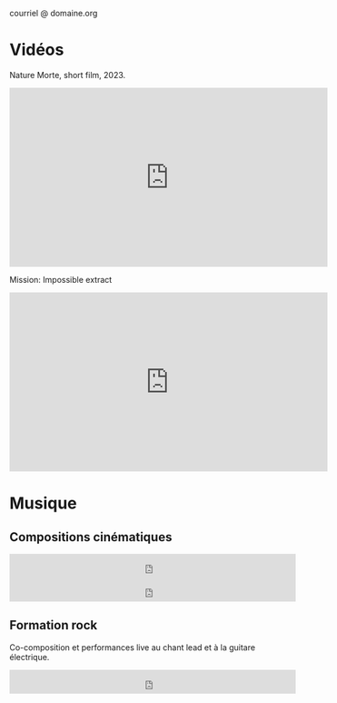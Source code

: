 courriel @ domaine.org

Vidéos
===============

Nature Morte, short film, 2023.
<iframe width="560" height="315" src="https://www.youtube.com/embed/SuQhiPg3ZGM?si=L4fwppv21GYdYidH" title="YouTube video player" frameborder="0" allow="accelerometer; autoplay; clipboard-write; encrypted-media; gyroscope; picture-in-picture; web-share" allowfullscreen></iframe>

Mission: Impossible extract
<iframe width="560" height="315" src="https://www.youtube.com/embed/TrBZLZkrKeM?si=GON3qfJH_KawiF82" title="YouTube video player" frameborder="0" allow="accelerometer; autoplay; clipboard-write; encrypted-media; gyroscope; picture-in-picture; web-share" allowfullscreen></iframe>

Musique
===============

Compositions cinématiques
---------------

<iframe style="border: 0; width: 100%; height: 42px;" src="https://bandcamp.com/EmbeddedPlayer/track=3126806736/size=small/bgcol=ffffff/linkcol=0687f5/transparent=true/" seamless><a href="https://corentinguezenoc.bandcamp.com/track/tenaro">Tenaro by Corentin Guezenoc - Composer</a></iframe>

<iframe style="border: 0; width: 100%; height: 42px;" src="https://bandcamp.com/EmbeddedPlayer/track=469402474/size=small/bgcol=ffffff/linkcol=0687f5/transparent=true/" seamless><a href="https://corentinguezenoc.bandcamp.com/track/byzance">Byzance by Corentin Guezenoc - Composer</a></iframe>

Formation rock
---------------

Co-composition et performances live au chant lead et à la guitare électrique.

<iframe style="border: 0; width: 100%; height: 42px;" src="https://bandcamp.com/EmbeddedPlayer/album=2648831662/size=small/bgcol=ffffff/linkcol=0687f5/track=3444146830/transparent=true/" seamless><a href="https://electricmistresstheband.bandcamp.com/album/mind-trip-ep">Mind Trip EP by Electric Mistress</a></iframe>


<style>
  .footer {
    display: none;
  }
</style>
